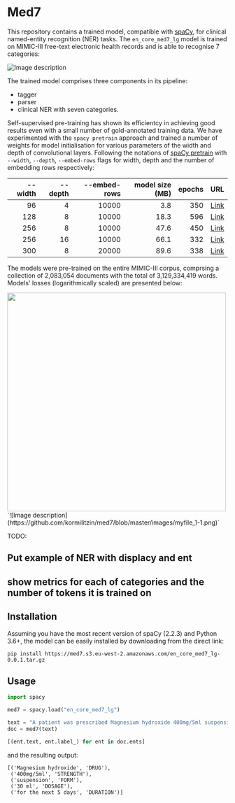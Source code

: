 # Med7

This repository contains a trained model, compatible with [spaCy](https://spacy.io), for clinical named-entity recognition (NER) tasks. The `en_core_med7_lg` model is trained on MIMIC-III free-text electronic health records and is able to recognise 7 categories:


![Image description](https://github.com/kormilitzin/med7/blob/master/images/Screenshot%202020-02-26%20at%2018.18.54.png)

The trained model comprises three components in its pipeline:
* tagger
* parser
* clinical NER with seven categories.

Self-supervised pre-training has shown its efficientcy in achieving good results even with a small number of gold-annotated training data. We have experimented with the `spacy pretrain` approach and trained a number of weights for model initialisation for various parameters of the width and depth of convolutional layers. Following the notations of [spaCy pretrain](https://spacy.io/api/cli#pretrain) with `--width`, `--depth`, `--embed-rows` flags for width, depth and the number of embedding rows respectively:

| --width  | --depth | --embed-rows    |model size (MB) | epochs | URL      |
| --------:| -------:| -------------:  |--------------: |------: |-----:    |
| 96       |      4  |   10000         |      3.8       |    350 | [Link](https://med7.s3.eu-west-2.amazonaws.com/t2v/model_096_04_350.bin) |
| 128      |      8  |   10000         |      18.3      |    596 | [Link](https://med7.s3.eu-west-2.amazonaws.com/t2v/model_128_08_596.bin) |
| 256      |      8  |   10000         |      47.6      |    450 | [Link](https://med7.s3.eu-west-2.amazonaws.com/t2v/model_256_08_450.bin) |
| 256      |      16  |   10000         |     66.1      |    332 | [Link](https://med7.s3.eu-west-2.amazonaws.com/t2v/model_256_16_332.bin) |
| 300      |      8  |    20000       |       89.6      |    338 | [Link](https://med7.s3.eu-west-2.amazonaws.com/t2v/model_300_08_338.bin) |

The models were pre-trained on the entire MIMIC-III corpus, comprsing a collection of 2,083,054 documents with the total of 3,129,334,419 words. Models' losses (logarithmically scaled) are presented below:


<img src="https://github.com/kormilitzin/med7/blob/master/images/myfile_1-1.png" width="500">
`![Image description](https://github.com/kormilitzin/med7/blob/master/images/myfile_1-1.png)`



TODO:
## Put example of NER with displacy and ent

## show metrics for each of categories and the number of tokens it is trained on

## Installation

Assuming you have the most recent version of spaCy (2.2.3) and Python 3.6+, the model can be easily installed by downloading from the direct link:

`pip install https://med7.s3.eu-west-2.amazonaws.com/en_core_med7_lg-0.0.1.tar.gz`


## Usage

```python
import spacy

med7 = spacy.load("en_core_med7_lg")

text = "A patient was prescribed Magnesium hydroxide 400mg/5ml suspension, Sig: 30 ml for the next 5 days."
doc = med7(text)

[(ent.text, ent.label_) for ent in doc.ents]
```

and the resulting output:

```
[('Magnesium hydroxide', 'DRUG'),
 ('400mg/5ml', 'STRENGTH'),
 ('suspension', 'FORM'),
 ('30 ml', 'DOSAGE'),
 ('for the next 5 days', 'DURATION')]
```


